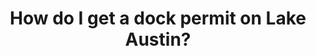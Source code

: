 ---
title: "How do I get a dock permit on Lake Austin?"
description: "We make dreams about engineered site plans reality."
draft: false
bg_image: "images/featue-bg.jpg"
---